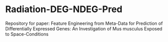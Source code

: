 # Radiation-DEG-NDEG-Pred
Repository for paper: Feature Engineering from Meta-Data for Prediction of Differentially Expressed Genes: An Investigation of Mus musculus Exposed to Space-Conditions
